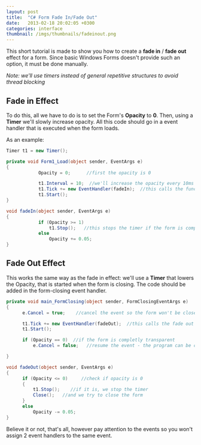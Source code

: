 ```yaml
---
layout: post
title:  "C# Form Fade In/Fade Out"
date:   2013-02-18 20:02:05 +0300
categories: interface
thumbnail: /imgs/thumbnails/fadeinout.png
---
```


This short tutorial is made to show you how to create a **fade in** / **fade out** effect for a form. Since basic Windows Forms doesn't provide such an option, it must be done manually.

_Note: we'll use timers instead of general repetitive structures to avoid thread blocking_

## Fade in Effect

To do this, all we have to do is to set the Form's **Opacity** to **0**. Then, using a **Timer** we'll slowly increase opacity. All this code should go in a event handler that is executed when the form loads.

As an example:

```csharp
Timer t1 = new Timer();

private void Form1_Load(object sender, EventArgs e)
{
            Opacity = 0;      //first the opacity is 0

            t1.Interval = 10;  //we'll increase the opacity every 10ms
            t1.Tick += new EventHandler(fadeIn);  //this calls the function that changes opacity 
            t1.Start(); 
}

void fadeIn(object sender, EventArgs e)
{
            if (Opacity >= 1)  
                t1.Stop();   //this stops the timer if the form is completely displayed
            else
                Opacity += 0.05;
}
```

## Fade Out Effect

This works the same way as the fade in effect: we'll use a **Timer** that lowers the Opacity, that is started when the form is closing. The code should be added in the form-closing event handler.

```csharp
private void main_FormClosing(object sender, FormClosingEventArgs e)
{
      e.Cancel = true;    //cancel the event so the form won't be closed

      t1.Tick += new EventHandler(fadeOut);  //this calls the fade out function
      t1.Start();

      if (Opacity == 0)  //if the form is completly transparent
          e.Cancel = false;   //resume the event - the program can be closed

}

void fadeOut(object sender, EventArgs e)
{
      if (Opacity <= 0)     //check if opacity is 0
      {
          t1.Stop();    //if it is, we stop the timer
          Close();   //and we try to close the form
      }
      else
          Opacity -= 0.05;
}
```

Believe it or not, that's all, however pay attention to the events so you won't assign 2 event handlers to the same event.
